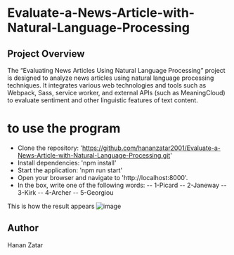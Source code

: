 # Evaluate-a-News-Article-with-Natural-Language-Processing
## Project Overview
The “Evaluating News Articles Using Natural Language Processing” project is designed to analyze news articles using natural language processing techniques. It integrates various web technologies and tools such as Webpack, Sass, service worker, and external APIs (such as MeaningCloud) to evaluate sentiment and other linguistic features of text content.

# to use the program
- Clone the repository: 'https://github.com/hananzatar2001/Evaluate-a-News-Article-with-Natural-Language-Processing.git'
- Install dependencies: 'npm install'
- Start the application: 'npm run start'
- Open your browser and navigate to 'http://localhost:8000'.
- In the box, write one of the following words:
 -- 1-Picard
 -- 2-Janeway
 -- 3-Kirk
 -- 4-Archer
 -- 5-Georgiou

This is how the result appears
![image](https://github.com/user-attachments/assets/bde8f89b-70c1-4843-ac42-bf84e40c3a06)



## Author
Hanan Zatar
